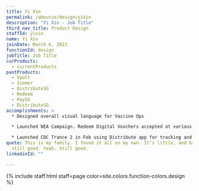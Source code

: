 ```yaml
---
title: Yi Xin
permalink: /aboutus/design/yixin
description: "Yi Xin - Job Title"
third_nav_title: Product Design
staffId: yixin
name: Yi Xin
joinDate: March 6, 2023
functionId: design
jobTitle: Job Title
curProducts:
  - currentProducts
pastProducts:
  - Vault
  - Isomer
  - DistributeSG
  - Redeem
  - PaySG
  - DistributeSG
accomplishments: >
  * Designed overall visual language for Vaccine Ops

  * Launched NEA Campaign. Redeem Digital Vouchers accepted at various retailers (Sheng Siong, Giant, NTUC, Courts, Gain City) 

  * Launched CDC Trance 2 in Feb using Distribute app for tracking and new feature for tagging of voucher booklets. 
quote: This is my family. I found it all on my own. It’s little, and broken, but
  still good. Yeah. Still good.
linkedinId: ""

---
```


{% include staff.html staff=page color=site.colors.function-colors.design %}
